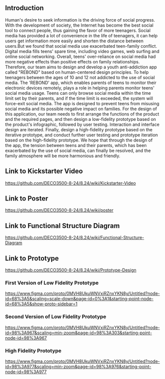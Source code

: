 ## Introduction
Human's desire to seek information is the driving force of social progress. With the development of society, the Internet has become the best social tool to connect people, thus gaining the favor of more teenagers. Social media has provided a lot of convenience in the life of teenagers, it can help users get information more easily and shorten the distance between users.But we found that social media use exacerbated teen-family conflict. Digital media fills teens' spare time, including video games, web surfing and online social networking. Overall, teens' over-reliance on social media had more negative effects than positive effects on family relationships.
Therefore, our team aims to design and develop a youth anti-addiction app called "REBOND" based on human-centered design principles. To help teenagers between the ages of 10 and 12 not addicted to the use of social media. The 'REBOND' app, which enables parents of teens to monitor their electronic devices remotely, plays a role in helping parents monitor teens' social media usage. Teens can only browse social media within the time limit set by their parents, and if the time limit is exceeded, the system will force-exit social media. The app is designed to prevent teens from misusing social media and its possible negative impact on families.
For the design of this application, our team needs to first arrange the functions of the product and the required pages, and then design a low-fidelity prototype based on the product's infographic, followed by user testing. Interaction and interface design are iterated. Finally, design a high-fidelity prototype based on the iterative prototype, and conduct further user testing and prototype iteration based on the high-fidelity prototype. We hope that through the design of the app, the tension between teens and their parents, which has been exacerbated by the use of social media, can finally be resolved, and the family atmosphere will be more harmonious and friendly.

## Link to Kickstarter Video
https://github.com/DECO3500-8-24/8.24/wiki/Kickstarter-Video

## Link to Poster
https://github.com/DECO3500-8-24/8.24/wiki/poster

## Link to Functional Structure Diagram
https://github.com/DECO3500-8-24/8.24/wiki/Functional-Structure-Diagram

## Link to Prototype
https://github.com/DECO3500-8-24/8.24/wiki/Prototype-Design

### First Version of Low Fidelity Prototype
https://www.figma.com/proto/0MVH8UkuWNVxiRZnxYKN8y/Untitled?node-id=68%3A5&scaling=scale-down&page-id=0%3A1&starting-point-node-id=68%3A5&show-proto-sidebar=1

### Second Version of Low Fidelity Prototype
https://www.figma.com/proto/0MVH8UkuWNVxiRZnxYKN8y/Untitled?node-id=98%3A967&scaling=min-zoom&page-id=98%3A303&starting-point-node-id=98%3A967

### High Fidelity Prototype
https://www.figma.com/proto/0MVH8UkuWNVxiRZnxYKN8y/Untitled?node-id=98%3A977&scaling=min-zoom&page-id=98%3A976&starting-point-node-id=98%3A977
